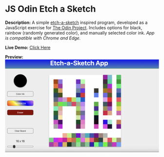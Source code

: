 # JS Odin Etch a Sketch

**Description:** A simple [etch-a-sketch](https://en.wikipedia.org/wiki/Etch_A_Sketch) inspired program, developed as a JavaScript exercise for [The Odin Project](https://www.theodinproject.com/). Includes options for black, rainbow (randomly generated color), and manually selected color ink. *App is compatible with Chrome and Edge.*  
  
**Live Demo:** [Click Here](http://chaseofthejungle.github.io/js-odin-etch-a-sketch/app/index.html)  

**Preview:** ![Etch-a-Sketch](https://github.com/chaseofthejungle/js-odin-etch-a-sketch/blob/main/etchasketchdemo.png "Etch-a-Sketch Preview")
